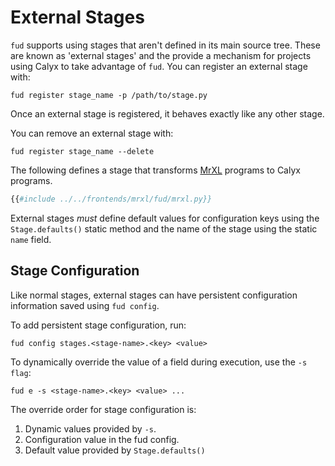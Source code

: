 # External Stages

`fud` supports using stages that aren't defined in its main source tree.
These are known as 'external stages' and the provide a mechanism
for projects using Calyx to take advantage of `fud`. You can register an
external stage with:
```
fud register stage_name -p /path/to/stage.py
```
Once an external stage is registered, it behaves exactly like any other stage.

You can remove an external stage with:
```
fud register stage_name --delete
```

The following defines a stage that transforms [MrXL][] programs to Calyx
programs.

```python
{{#include ../../frontends/mrxl/fud/mrxl.py}}
```

External stages *must* define default values for configuration keys using the
`Stage.defaults()` static method and the name of the stage using the static
`name` field.

## Stage Configuration

Like normal stages, external stages can have persistent configuration
information saved using `fud config`.

To add persistent stage configuration, run:
```
fud config stages.<stage-name>.<key> <value>
```

To dynamically override the value of a field during execution, use the `-s
flag`:

```
fud e -s <stage-name>.<key> <value> ...
```

The override order for stage configuration is:
1. Dynamic values provided by `-s`.
2. Configuration value in the fud config.
3. Default value provided by `Stage.defaults()`

[MrXL]: ../frontends/mrxl.md
